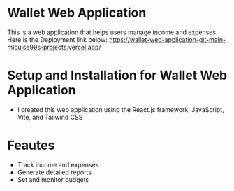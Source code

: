 # Wallet Web Application
This is a web application that helps users manage income and expenses.
Here is the Deployment link below:
https://wallet-web-application-git-main-mlouise99s-projects.vercel.app/

# Setup and Installation for Wallet Web Application

- I created this web application using the React.js framework, JavaScript, Vite, and Tailwind CSS

# Feautes
- Track income and expenses
- Generate detailed reports
- Set and monitor budgets

 






